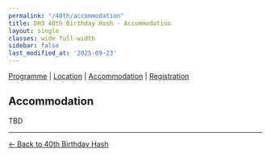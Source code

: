 ```yaml
---
permalink: "/40th/accommodation"
title: DH3 40th Birthday Hash - Accommodation
layout: single
classes: wide full-width
sidebar: false
last_modified_at: '2025-09-23'
---
```


[Programme](/40th/programme) | [Location](/40th/location) | [Accommodation](#accommodation) | [Registration](/40th/registration)

## Accommodation

TBD

---

[← Back to 40th Birthday Hash](/40th)
